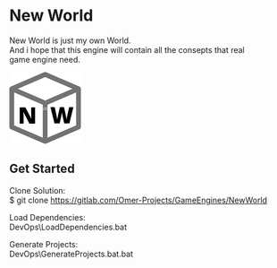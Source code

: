 # New World

New World is just my own World.<br />
And i hope that this engine will contain all the consepts that real<br />
game engine need.<br />

![Logo](Documents/Logo/Logo.png)

## Get Started
Clone Solution:<br />
$ git clone https://gitlab.com/Omer-Projects/GameEngines/NewWorld

Load Dependencies:<br />
DevOps\LoadDependencies.bat

Generate Projects:<br />
DevOps\GenerateProjects.bat.bat